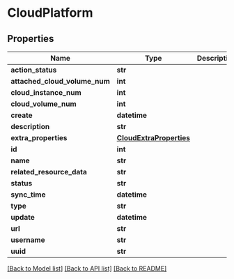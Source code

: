 # CloudPlatform

## Properties
Name | Type | Description | Notes
------------ | ------------- | ------------- | -------------
**action_status** | **str** |  | [optional] 
**attached_cloud_volume_num** | **int** |  | [optional] 
**cloud_instance_num** | **int** |  | [optional] 
**cloud_volume_num** | **int** |  | [optional] 
**create** | **datetime** |  | [optional] 
**description** | **str** |  | [optional] 
**extra_properties** | [**CloudExtraProperties**](CloudExtraProperties.md) |  | [optional] 
**id** | **int** |  | [optional] 
**name** | **str** |  | [optional] 
**related_resource_data** | **str** |  | [optional] 
**status** | **str** |  | [optional] 
**sync_time** | **datetime** |  | [optional] 
**type** | **str** |  | [optional] 
**update** | **datetime** |  | [optional] 
**url** | **str** |  | [optional] 
**username** | **str** |  | [optional] 
**uuid** | **str** |  | [optional] 

[[Back to Model list]](../README.md#documentation-for-models) [[Back to API list]](../README.md#documentation-for-api-endpoints) [[Back to README]](../README.md)


